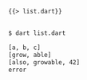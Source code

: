 <!--
title: List
-->

<pre>
<code class="hljs dart">{{> list.dart}}
</code>
</pre>

```bash
$ dart list.dart
```

```bash
[a, b, c]
[grow, able]
[also, growable, 42]
error
```
